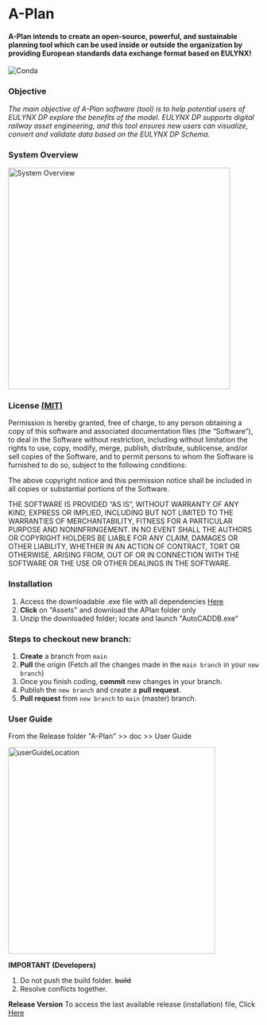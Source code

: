 # A-Plan

#### A-Plan intends to create an open-source, powerful, and sustainable planning tool which can be used inside or outside the organization by providing European standards data exchange format based on EULYNX!

![Conda](https://img.shields.io/conda/pn/conda-forge/python?color=green)

### Objective
_The main objective of A-Plan software (tool) is to help potential users of EULYNX DP explore the benefits of the model. EULYNX DP supports digital railway asset engineering, and this tool ensures new users can visualize, convert and validate data based on the EULYNX DP Schema._




### System Overview


<img width="446" alt="System Overview" src="https://user-images.githubusercontent.com/56730691/154312067-49e3c427-e649-43c1-a446-3880fc6c6331.PNG">



### License [(MIT)](https://mit-license.org/)

Permission is hereby granted, free of charge, to any person obtaining a copy of this software and associated documentation files (the “Software”), to deal in the Software without restriction, including without limitation the rights to use, copy, modify, merge, publish, distribute, sublicense, and/or sell copies of the Software, and to permit persons to whom the Software is furnished to do so, subject to the following conditions:

The above copyright notice and this permission notice shall be included in all copies or substantial portions of the Software.

THE SOFTWARE IS PROVIDED “AS IS”, WITHOUT WARRANTY OF ANY KIND, EXPRESS OR IMPLIED, INCLUDING BUT NOT LIMITED TO THE WARRANTIES 
OF MERCHANTABILITY, FITNESS FOR A PARTICULAR PURPOSE AND NONINFRINGEMENT. IN NO EVENT SHALL THE AUTHORS OR COPYRIGHT HOLDERS BE 
LIABLE FOR ANY CLAIM, DAMAGES OR OTHER LIABILITY, WHETHER IN AN ACTION OF CONTRACT, TORT OR OTHERWISE, ARISING FROM, OUT OF OR 
IN CONNECTION WITH THE SOFTWARE OR THE USE OR OTHER DEALINGS IN THE SOFTWARE.



### Installation

1. Access the downloadable .exe file with all dependencies [Here](https://github.com/DB-Netz-AutomatedPlanning/AutoPlan-QT/releases)
2. **Click** on "Assets" and download the APlan folder only
3. Unzip the downloaded folder; locate and launch "AutoCADDB.exe" 




### Steps to checkout new branch:

1. **Create** a branch from `main`
2. **Pull** the origin (Fetch all the changes made in the `main branch` in your `new branch`)
3. Once you finish coding, **commit** new changes in your branch.
4. Publish the `new branch` and create a **pull request**.
5. **Pull request** from `new branch` to `main` (master) branch.



### User Guide
From the Release folder "A-Plan" >> doc >> User Guide

<img width="416" alt="userGuideLocation" src="https://user-images.githubusercontent.com/56730691/154340143-861c6e7f-e9f0-4d8b-81d1-3ebcfac3bad9.PNG">




**IMPORTANT (Developers)**
1. Do not push the build folder. ~~build~~
2. Resolve conflicts together.



**Release Version**
To access the last available release (installation) file, Click [Here](https://github.com/DB-Netz-AutomatedPlanning/AutoPlan-QT/releases)
